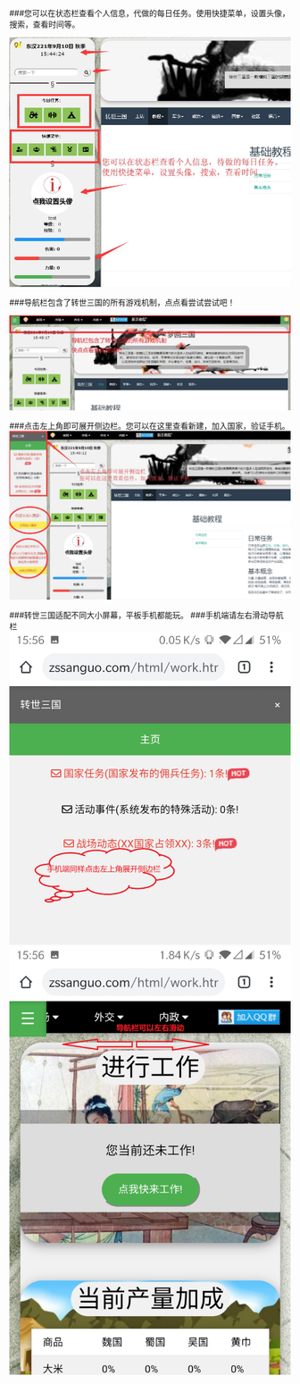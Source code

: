 ###您可以在状态栏查看个人信息，代做的每日任务。使用快捷菜单，设置头像，搜索，查看时间等。

![工具栏](uploads/images/status.png)

###导航栏包含了转世三国的所有游戏机制，点点看尝试尝试吧！

![工具栏](uploads/images/navigation.png)

###点击左上角即可展开侧边栏。您可以在这里查看新建，加入国家，验证手机。
![工具栏](uploads/images/sidebar.png)

###转世三国适配不同大小屏幕，平板手机都能玩。
###手机端请左右滑动导航栏
![工具栏](uploads/images/mobile_sidebar.png)
![工具栏](uploads/images/mobile_navbar.png)


